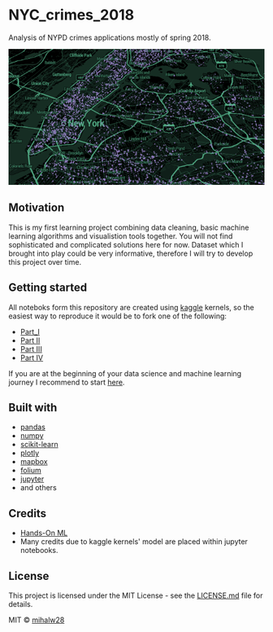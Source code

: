 # NYC_crimes_2018
Analysis of NYPD crimes applications mostly of spring 2018.

![](screenshot.png)

## Motivation
This is my first learning project combining data cleaning, basic machine learning algorithms and visualistion tools together. You will not find sophisticated and complicated solutions here for now. Dataset which I brought into play could be very informative, therefore I will try to develop this project over time.

## Getting started
All noteboks form this repository are created using [kaggle](https://www.kaggle.com) kernels, so the easiest way to reproduce it would be to fork one of the following:
* [Part_I](https://www.kaggle.com/mihalw28/nyc-crimes-2018-data-cleaning-part-i)
* [Part II](https://www.kaggle.com/mihalw28/nyc-crimes-2018-random-forest-regressor-nans)
* [Part III](https://www.kaggle.com/mihalw28/fill-nans-using-regression-part-ii)
* [Part IV](https://www.kaggle.com/mihalw28/nyc-crimes-2018-visualistions)

If you are at the beginning of your data science and machine learning journey I recommend to start [here](https://www.kaggle.com/learn/overview).


## Built with

* [pandas](https://github.com/pandas-dev/pandas)
* [numpy](https://github.com/numpy/numpy)
* [scikit-learn](https://github.com/scikit-learn/scikit-learn)
* [plotly](https://plot.ly/)
* [mapbox](https://www.mapbox.com/)
* [folium](https://github.com/python-visualization/folium)
* [jupyter](https://jupyter.org/)
* and others

## Credits
* [Hands-On ML](https://github.com/ageron/handson-ml)
* Many credits due to kaggle kernels' model are placed within jupyter notebooks.

## License
This project is licensed under the MIT License - see the [LICENSE.md](https://github.com/mihalw28/NYC_crimes_2018/blob/master/LICENSE) file for details.

MIT © [mihalw28](https://twitter.com/mihalw28)
